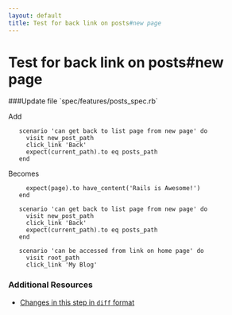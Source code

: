 ```yaml
---
layout: default
title: Test for back link on posts#new page
---
```


<h1 id="main">Test for back link on posts#new page</h1>
###Update file `spec/features/posts_spec.rb`

Add
```
   scenario 'can get back to list page from new page' do
     visit new_post_path
     click_link 'Back'
     expect(current_path).to eq posts_path
   end
```


Becomes
```
     expect(page).to have_content('Rails is Awesome!')
   end
 
   scenario 'can get back to list page from new page' do
     visit new_post_path
     click_link 'Back'
     expect(current_path).to eq posts_path
   end
 
   scenario 'can be accessed from link on home page' do
     visit root_path
     click_link 'My Blog'

```



### Additional Resources

* [Changes in this step in `diff` format](https://github.com/software-academy/rails_getting_started_bdd/commit/e1a5b5520d585bf0e2441419bf8f9854ea82c7d7)


